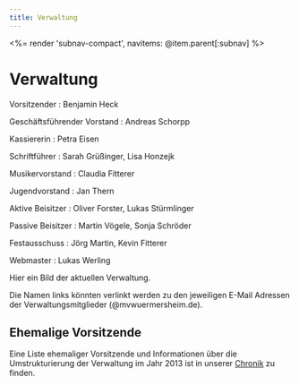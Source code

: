 ```yaml
---
title: Verwaltung
---
```


<%= render 'subnav-compact', navitems: @item.parent[:subnav] %>

# Verwaltung

<div class="pure-g-r">
<div class="pure-u-1-3" markdown="1">
Vorsitzender
: Benjamin Heck

Geschäftsführender Vorstand
: Andreas Schorpp

Kassiererin
: Petra Eisen

Schriftführer
: Sarah Grüßinger, Lisa Honzejk

Musikervorstand
: Claudia Fitterer

Jugendvorstand
: Jan Thern

Aktive Beisitzer
: Oliver Forster, Lukas Stürmlinger

Passive Beisitzer
: Martin Vögele, Sonja Schröder

Festausschuss
: Jörg Martin, Kevin Fitterer

Webmaster
: Lukas Werling
</div>

<div class="pure-u-2-3 tmp" markdown="1">
Hier ein Bild der aktuellen Verwaltung.

Die Namen links könnten verlinkt werden zu den jeweiligen E-Mail Adressen der Verwaltungsmitglieder (@mvwuermersheim.de).
</div>
</div>

## Ehemalige Vorsitzende

Eine Liste ehemaliger Vorsitzende und Informationen über die Umstrukturierung der Verwaltung im Jahr 2013 ist in unserer [Chronik](../chronik/) zu finden.
